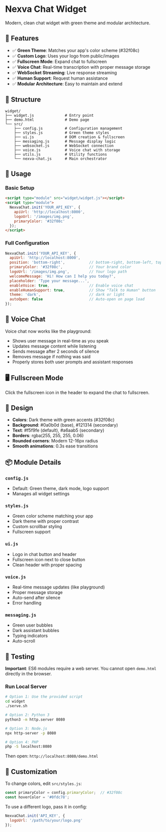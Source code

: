 # Nexva Chat Widget

Modern, clean chat widget with green theme and modular architecture.

## 🎨 Features

- ✅ **Green Theme**: Matches your app's color scheme (#32f08c)
- ✅ **Custom Logo**: Uses your logo from public/images
- ✅ **Fullscreen Mode**: Expand chat to fullscreen
- ✅ **Voice Chat**: Real-time transcription with proper message storage
- ✅ **WebSocket Streaming**: Live response streaming
- ✅ **Human Support**: Request human assistance
- ✅ **Modular Architecture**: Easy to maintain and extend

## 📁 Structure

```
widget/
├── widget.js              # Entry point
├── demo.html              # Demo page
└── src/
    ├── config.js          # Configuration management
    ├── styles.js          # Green theme styles
    ├── ui.js              # DOM creation & fullscreen
    ├── messaging.js       # Message display logic
    ├── websocket.js       # WebSocket connection
    ├── voice.js           # Voice chat with storage
    ├── utils.js           # Utility functions
    └── nexva-chat.js      # Main orchestrator
```

## 🚀 Usage

### Basic Setup

```html
<script type="module" src="widget/widget.js"></script>
<script type="module">
  NexvaChat.init('YOUR_API_KEY', {
    apiUrl: 'http://localhost:8000',
    logoUrl: '/images/img.png',
    primaryColor: '#32f08c'
  });
</script>
```

### Full Configuration

```javascript
NexvaChat.init('YOUR_API_KEY', {
  apiUrl: 'http://localhost:8000',
  position: 'bottom-right',           // bottom-right, bottom-left, top-right, top-left
  primaryColor: '#32f08c',            // Your brand color
  logoUrl: '/images/img.png',         // Your logo path
  welcomeMessage: 'Hi! How can I help you today?',
  placeholder: 'Type your message...',
  enableVoice: true,                  // Enable voice chat
  enableHumanSupport: true,           // Show "Talk to Human" button
  theme: 'dark',                      // dark or light
  autoOpen: false                     // Auto-open on page load
});
```

## 🎤 Voice Chat

Voice chat now works like the playground:
- Shows user message in real-time as you speak
- Updates message content while listening
- Sends message after 2 seconds of silence
- Removes message if nothing was said
- Properly stores both user prompts and assistant responses

## 🖥️ Fullscreen Mode

Click the fullscreen icon in the header to expand the chat to fullscreen.

## 🎨 Design

- **Colors**: Dark theme with green accents (#32f08c)
- **Background**: #0a0b0d (base), #121314 (secondary)
- **Text**: #f5f9fe (default), #a6aab5 (secondary)
- **Borders**: rgba(255, 255, 255, 0.06)
- **Rounded corners**: Modern 12-16px radius
- **Smooth animations**: 0.3s ease transitions

## 📦 Module Details

### `config.js`
- Default: Green theme, dark mode, logo support
- Manages all widget settings

### `styles.js`
- Green color scheme matching your app
- Dark theme with proper contrast
- Custom scrollbar styling
- Fullscreen support

### `ui.js`
- Logo in chat button and header
- Fullscreen icon next to close button
- Clean header with proper spacing

### `voice.js`
- Real-time message updates (like playground)
- Proper message storage
- Auto-send after silence
- Error handling

### `messaging.js`
- Green user bubbles
- Dark assistant bubbles
- Typing indicators
- Auto-scroll

## 🧪 Testing

**Important**: ES6 modules require a web server. You cannot open `demo.html` directly in the browser.

### Run Local Server

```bash
# Option 1: Use the provided script
cd widget
./serve.sh

# Option 2: Python 3
python3 -m http.server 8080

# Option 3: Node.js
npx http-server -p 8080

# Option 4: PHP
php -S localhost:8080
```

Then open: `http://localhost:8080/demo.html`

## 🔧 Customization

To change colors, edit `src/styles.js`:
```javascript
const primaryColor = config.primaryColor;  // #32f08c
const hoverColor = '#0fdc78';
```

To use a different logo, pass it in config:
```javascript
NexvaChat.init('API_KEY', {
  logoUrl: '/path/to/your/logo.png'
});
```


